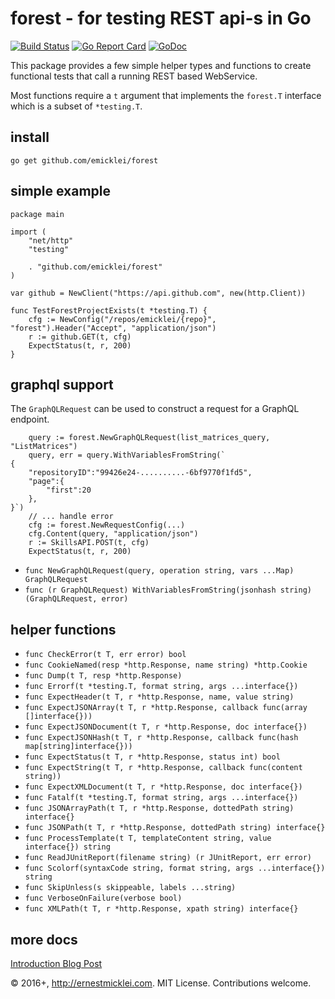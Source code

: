 # forest - for testing REST api-s in Go

[![Build Status](https://travis-ci.org/emicklei/forest.png)](https://travis-ci.org/emicklei/forest)
[![Go Report Card](https://goreportcard.com/badge/github.com/emicklei/forest)](https://goreportcard.com/report/github.com/emicklei/forest)
[![GoDoc](https://godoc.org/github.com/emicklei/forest?status.svg)](https://godoc.org/github.com/emicklei/forest)

This package provides a few simple helper types and functions to create
functional tests that call a running REST based WebService.

Most functions require a `t` argument that implements the `forest.T` interface which is a subset of `*testing.T`.

## install

    go get github.com/emicklei/forest

## simple example

    package main

    import (
        "net/http"
        "testing"

        . "github.com/emicklei/forest"
    )

    var github = NewClient("https://api.github.com", new(http.Client))

    func TestForestProjectExists(t *testing.T) {
        cfg := NewConfig("/repos/emicklei/{repo}", "forest").Header("Accept", "application/json")
        r := github.GET(t, cfg)
        ExpectStatus(t, r, 200)
    }

## graphql support

The `GraphQLRequest` can be used to construct a request for a GraphQL endpoint.

```
	query := forest.NewGraphQLRequest(list_matrices_query, "ListMatrices")
	query, err = query.WithVariablesFromString(`
{
	"repositoryID":"99426e24-..........-6bf9770f1fd5",
	"page":{
		"first":20
	},
}`)
	// ... handle error
	cfg := forest.NewRequestConfig(...)
	cfg.Content(query, "application/json")
	r := SkillsAPI.POST(t, cfg)
	ExpectStatus(t, r, 200)
```

- `func NewGraphQLRequest(query, operation string, vars ...Map) GraphQLRequest`
- `func (r GraphQLRequest) WithVariablesFromString(jsonhash string) (GraphQLRequest, error)`

## helper functions

- `func CheckError(t T, err error) bool`
- `func CookieNamed(resp *http.Response, name string) *http.Cookie`
- `func Dump(t T, resp *http.Response)`
- `func Errorf(t *testing.T, format string, args ...interface{})`
- `func ExpectHeader(t T, r *http.Response, name, value string)`
- `func ExpectJSONArray(t T, r *http.Response, callback func(array []interface{}))`
- `func ExpectJSONDocument(t T, r *http.Response, doc interface{})`
- `func ExpectJSONHash(t T, r *http.Response, callback func(hash map[string]interface{}))`
- `func ExpectStatus(t T, r *http.Response, status int) bool`
- `func ExpectString(t T, r *http.Response, callback func(content string))`
- `func ExpectXMLDocument(t T, r *http.Response, doc interface{})`
- `func Fatalf(t *testing.T, format string, args ...interface{})`
- `func JSONArrayPath(t T, r *http.Response, dottedPath string) interface{}`
- `func JSONPath(t T, r *http.Response, dottedPath string) interface{}`
- `func ProcessTemplate(t T, templateContent string, value interface{}) string`
- `func ReadJUnitReport(filename string) (r JUnitReport, err error)`
- `func Scolorf(syntaxCode string, format string, args ...interface{}) string`
- `func SkipUnless(s skippeable, labels ...string)`
- `func VerboseOnFailure(verbose bool)`
- `func XMLPath(t T, r *http.Response, xpath string) interface{}`

## more docs

[Introduction Blog Post](http.ernestmicklei.com/2015/07/testing-your-rest-api-in-go-with-forest/)

© 2016+, http://ernestmicklei.com. MIT License. Contributions welcome.
